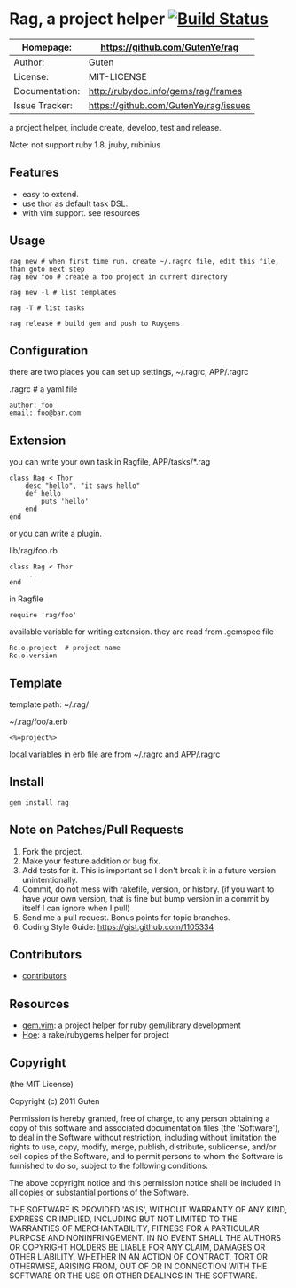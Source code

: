 # Rag, a project helper [![Build Status](https://secure.travis-ci.org/GutenYe/rag.png)](http://travis-ci.org/GutenYe/rag)

| Homepage:      |  https://github.com/GutenYe/rag       |
|----------------|---------------------------------------|
| Author:	       | Guten                                 |
| License:       | MIT-LICENSE                           |
| Documentation: | http://rubydoc.info/gems/rag/frames   |
| Issue Tracker: | https://github.com/GutenYe/rag/issues |

a project helper, include create, develop, test and release.

Note: not support ruby 1.8, jruby, rubinius

Features
--------

* easy to extend.
* use thor as default task DSL.
* with vim support. see resources 

Usage
-----

	rag new # when first time run. create ~/.ragrc file, edit this file, than goto next step
	rag new foo # create a foo project in current directory

	rag new -l # list templates

	rag -T # list tasks

	rag release # build gem and push to Ruygems

Configuration
-------------

there are two places you can set up settings, ~/.ragrc, APP/.ragrc

.ragrc # a yaml file

	author: foo
	email: foo@bar.com

Extension
---------
 
you can write your own task in Ragfile, APP/tasks/\*.rag

	class Rag < Thor
		desc "hello", "it says hello"
		def hello
			puts 'hello'
		end
	end

or you can write a plugin.
	
lib/rag/foo.rb
	
	class Rag < Thor
		...
	end

in Ragfile

	require 'rag/foo'

available variable for writing extension. they are read from .gemspec file

	Rc.o.project  # project name
	Rc.o.version


Template
--------

template path: ~/.rag/

~/.rag/foo/a.erb

	<%=project%>

local variables in erb file are from ~/.ragrc and APP/.ragrc

Install
----------

	gem install rag

Note on Patches/Pull Requests
-----------------------------

1. Fork the project.
2. Make your feature addition or bug fix.
3. Add tests for it. This is important so I don't break it in a future version unintentionally.
4. Commit, do not mess with rakefile, version, or history. (if you want to have your own version, that is fine but bump version in a commit by itself I can ignore when I pull)
5. Send me a pull request. Bonus points for topic branches.
6. Coding Style Guide: https://gist.github.com/1105334

Contributors
------------

* [contributors](https://github.com/GutenYe/rag/contributors)

Resources
---------

* [gem.vim](https://github.com/GutenYe/gem.vim): a project helper for ruby gem/library development
* [Hoe](https://github.com/seattlerb/hoe): a rake/rubygems helper for project


Copyright
---------

(the MIT License)

Copyright (c) 2011 Guten

Permission is hereby granted, free of charge, to any person obtaining a copy of this software and associated documentation files (the 'Software'), to deal in the Software without restriction, including without limitation the rights to use, copy, modify, merge, publish, distribute, sublicense, and/or sell copies of the Software, and to permit persons to whom the Software is furnished to do so, subject to the following conditions:

The above copyright notice and this permission notice shall be included in all copies or substantial portions of the Software.

THE SOFTWARE IS PROVIDED 'AS IS', WITHOUT WARRANTY OF ANY KIND, EXPRESS OR IMPLIED, INCLUDING BUT NOT LIMITED TO THE WARRANTIES OF MERCHANTABILITY, FITNESS FOR A PARTICULAR PURPOSE AND NONINFRINGEMENT.  IN NO EVENT SHALL THE AUTHORS OR COPYRIGHT HOLDERS BE LIABLE FOR ANY CLAIM, DAMAGES OR OTHER LIABILITY, WHETHER IN AN ACTION OF CONTRACT, TORT OR OTHERWISE, ARISING FROM, OUT OF OR IN CONNECTION WITH THE SOFTWARE OR THE USE OR OTHER DEALINGS IN THE SOFTWARE.
